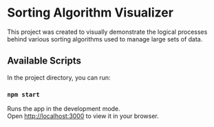 # Sorting Algorithm Visualizer

This project was created to visually demonstrate the logical processes behind various sorting algorithms used to manage large sets of data. 

## Available Scripts

In the project directory, you can run:

### `npm start`

Runs the app in the development mode.\
Open [http://localhost:3000](http://localhost:3000) to view it in your browser.
